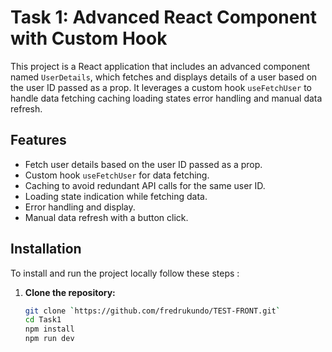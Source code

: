 # Task 1: Advanced React Component with Custom Hook

This project is a React application that includes an advanced component named `UserDetails`, which fetches and displays details of a user based on the user ID passed as a prop. It leverages a custom hook `useFetchUser` to handle data fetching caching loading states error handling and manual data refresh.

## Features

- Fetch user details based on the user ID passed as a prop.
- Custom hook `useFetchUser` for data fetching.
- Caching to avoid redundant API calls for the same user ID.
- Loading state indication while fetching data.
- Error handling and display.
- Manual data refresh with a button click.


## Installation

To install and run the project locally follow these steps :

1. **Clone the repository:**

   ```sh
   git clone `https://github.com/fredrukundo/TEST-FRONT.git`
   cd Task1
   npm install
   npm run dev

